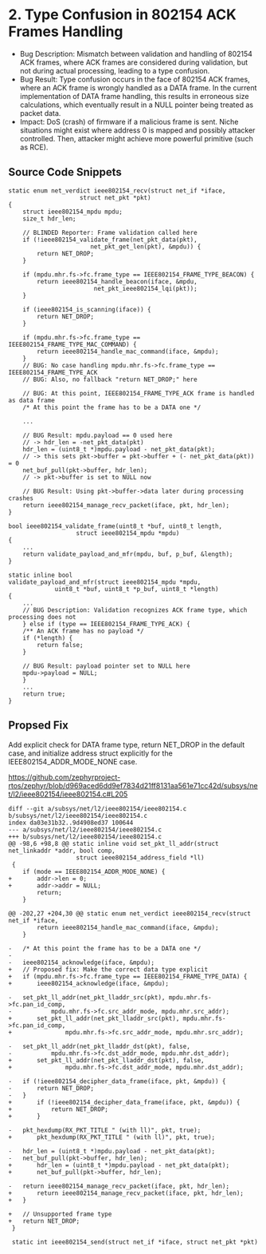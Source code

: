 # 2. Type Confusion in 802154 ACK Frames Handling
- Bug Description: Mismatch between validation and handling of 802154 ACK frames, where ACK frames are considered during validation, but not during actual processing, leading to a type confusion.
- Bug Result: Type confusion occurs in the face of 802154 ACK frames, where an ACK frame is wrongly handled as a DATA frame. In the current implementation of DATA frame handling, this results in erroneous size calculations, which eventually result in a NULL pointer being treated as packet data.
- Impact: DoS (crash) of firmware if a malicious frame is sent. Niche situations might exist where address 0 is mapped and possibly attacker controlled. Then, attacker might achieve more powerful primitive (such as RCE).

## Source Code Snippets
```
static enum net_verdict ieee802154_recv(struct net_if *iface,
					struct net_pkt *pkt)
{
	struct ieee802154_mpdu mpdu;
	size_t hdr_len;

    // BLINDED Reporter: Frame validation called here
	if (!ieee802154_validate_frame(net_pkt_data(pkt),
				       net_pkt_get_len(pkt), &mpdu)) {
		return NET_DROP;
	}

	if (mpdu.mhr.fs->fc.frame_type == IEEE802154_FRAME_TYPE_BEACON) {
		return ieee802154_handle_beacon(iface, &mpdu,
						net_pkt_ieee802154_lqi(pkt));
	}

	if (ieee802154_is_scanning(iface)) {
		return NET_DROP;
	}

	if (mpdu.mhr.fs->fc.frame_type == IEEE802154_FRAME_TYPE_MAC_COMMAND) {
		return ieee802154_handle_mac_command(iface, &mpdu);
	}
    // BUG: No case handling mpdu.mhr.fs->fc.frame_type == IEEE802154_FRAME_TYPE_ACK
    // BUG: Also, no fallback "return NET_DROP;" here

    // BUG: At this point, IEEE802154_FRAME_TYPE_ACK frame is handled as data frame
	/* At this point the frame has to be a DATA one */

    ...

    // BUG Result: mpdu.payload == 0 used here
    // -> hdr_len = -net_pkt_data(pkt)
    hdr_len = (uint8_t *)mpdu.payload - net_pkt_data(pkt);
    // -> this sets pkt->buffer = pkt->buffer + (- net_pkt_data(pkt)) = 0
	net_buf_pull(pkt->buffer, hdr_len);
    // -> pkt->buffer is set to NULL now

    // BUG Result: Using pkt->buffer->data later during processing crashes
	return ieee802154_manage_recv_packet(iface, pkt, hdr_len);
}
```

```
bool ieee802154_validate_frame(uint8_t *buf, uint8_t length,
			       struct ieee802154_mpdu *mpdu)
{
    ...
    return validate_payload_and_mfr(mpdu, buf, p_buf, &length);
}
```

```
static inline bool
validate_payload_and_mfr(struct ieee802154_mpdu *mpdu,
			 uint8_t *buf, uint8_t *p_buf, uint8_t *length)
{
    ...
    // BUG Description: Validation recognizes ACK frame type, which processing does not
    } else if (type == IEEE802154_FRAME_TYPE_ACK) {
    /** An ACK frame has no payload */
    if (*length) {
        return false;
    }

    // BUG Result: payload pointer set to NULL here
    mpdu->payload = NULL;
    }
    ...
    return true;
}
```

## Propsed Fix
Add explicit check for DATA frame type, return NET_DROP in the default case, and initialize address struct explicitly for the IEEE802154_ADDR_MODE_NONE case.

https://github.com/zephyrproject-rtos/zephyr/blob/d969aced6dd9ef7834d21ff8131aa561e71cc42d/subsys/net/l2/ieee802154/ieee802154.c#L205

```
diff --git a/subsys/net/l2/ieee802154/ieee802154.c b/subsys/net/l2/ieee802154/ieee802154.c
index da03e31b32..9d4908ed37 100644
--- a/subsys/net/l2/ieee802154/ieee802154.c
+++ b/subsys/net/l2/ieee802154/ieee802154.c
@@ -98,6 +98,8 @@ static inline void set_pkt_ll_addr(struct net_linkaddr *addr, bool comp,
 				   struct ieee802154_address_field *ll)
 {
 	if (mode == IEEE802154_ADDR_MODE_NONE) {
+		addr->len = 0;
+		addr->addr = NULL;
 		return;
 	}
 
@@ -202,27 +204,30 @@ static enum net_verdict ieee802154_recv(struct net_if *iface,
 		return ieee802154_handle_mac_command(iface, &mpdu);
 	}
 
-	/* At this point the frame has to be a DATA one */
-
-	ieee802154_acknowledge(iface, &mpdu);
+	// Proposed fix: Make the correct data type explicit
+	if (mpdu.mhr.fs->fc.frame_type == IEEE802154_FRAME_TYPE_DATA) {
+		ieee802154_acknowledge(iface, &mpdu);
 
-	set_pkt_ll_addr(net_pkt_lladdr_src(pkt), mpdu.mhr.fs->fc.pan_id_comp,
-			mpdu.mhr.fs->fc.src_addr_mode, mpdu.mhr.src_addr);
+		set_pkt_ll_addr(net_pkt_lladdr_src(pkt), mpdu.mhr.fs->fc.pan_id_comp,
+				mpdu.mhr.fs->fc.src_addr_mode, mpdu.mhr.src_addr);
 
-	set_pkt_ll_addr(net_pkt_lladdr_dst(pkt), false,
-			mpdu.mhr.fs->fc.dst_addr_mode, mpdu.mhr.dst_addr);
+		set_pkt_ll_addr(net_pkt_lladdr_dst(pkt), false,
+				mpdu.mhr.fs->fc.dst_addr_mode, mpdu.mhr.dst_addr);
 
-	if (!ieee802154_decipher_data_frame(iface, pkt, &mpdu)) {
-		return NET_DROP;
-	}
+		if (!ieee802154_decipher_data_frame(iface, pkt, &mpdu)) {
+			return NET_DROP;
+		}
 
-	pkt_hexdump(RX_PKT_TITLE " (with ll)", pkt, true);
+		pkt_hexdump(RX_PKT_TITLE " (with ll)", pkt, true);
 
-	hdr_len = (uint8_t *)mpdu.payload - net_pkt_data(pkt);
-	net_buf_pull(pkt->buffer, hdr_len);
+		hdr_len = (uint8_t *)mpdu.payload - net_pkt_data(pkt);
+		net_buf_pull(pkt->buffer, hdr_len);
 
-	return ieee802154_manage_recv_packet(iface, pkt, hdr_len);
+		return ieee802154_manage_recv_packet(iface, pkt, hdr_len);
+	}
 
+	// Unsupported frame type
+	return NET_DROP;
 }
 
 static int ieee802154_send(struct net_if *iface, struct net_pkt *pkt)
```